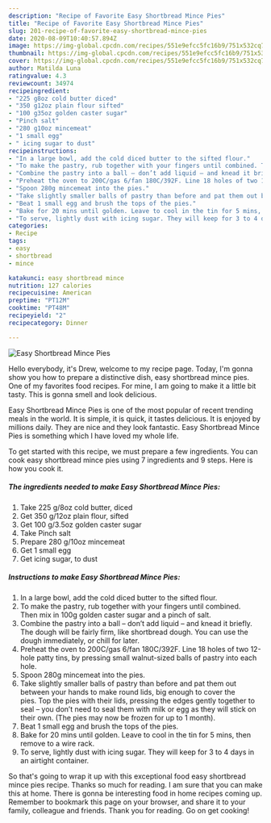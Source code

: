 ```yaml
---
description: "Recipe of Favorite Easy Shortbread Mince Pies"
title: "Recipe of Favorite Easy Shortbread Mince Pies"
slug: 201-recipe-of-favorite-easy-shortbread-mince-pies
date: 2020-08-09T10:40:57.894Z
image: https://img-global.cpcdn.com/recipes/551e9efcc5fc16b9/751x532cq70/easy-shortbread-mince-pies-recipe-main-photo.jpg
thumbnail: https://img-global.cpcdn.com/recipes/551e9efcc5fc16b9/751x532cq70/easy-shortbread-mince-pies-recipe-main-photo.jpg
cover: https://img-global.cpcdn.com/recipes/551e9efcc5fc16b9/751x532cq70/easy-shortbread-mince-pies-recipe-main-photo.jpg
author: Matilda Luna
ratingvalue: 4.3
reviewcount: 34974
recipeingredient:
- "225 g8oz cold butter diced"
- "350 g12oz plain flour sifted"
- "100 g35oz golden caster sugar"
- "Pinch salt"
- "280 g10oz mincemeat"
- "1 small egg"
- " icing sugar to dust"
recipeinstructions:
- "In a large bowl, add the cold diced butter to the sifted flour."
- "To make the pastry, rub together with your fingers until combined. Then mix in 100g golden caster sugar and a pinch of salt."
- "Combine the pastry into a ball – don’t add liquid – and knead it briefly. The dough will be fairly firm, like shortbread dough. You can use the dough immediately, or chill for later."
- "Preheat the oven to 200C/gas 6/fan 180C/392F. Line 18 holes of two 12-hole patty tins, by pressing small walnut-sized balls of pastry into each hole."
- "Spoon 280g mincemeat into the pies."
- "Take slightly smaller balls of pastry than before and pat them out between your hands to make round lids, big enough to cover the pies. Top the pies with their lids, pressing the edges gently together to seal – you don’t need to seal them with milk or egg as they will stick on their own. (The pies may now be frozen for up to 1 month)."
- "Beat 1 small egg and brush the tops of the pies."
- "Bake for 20 mins until golden. Leave to cool in the tin for 5 mins, then remove to a wire rack."
- "To serve, lightly dust with icing sugar. They will keep for 3 to 4 days in an airtight container."
categories:
- Recipe
tags:
- easy
- shortbread
- mince

katakunci: easy shortbread mince 
nutrition: 127 calories
recipecuisine: American
preptime: "PT12M"
cooktime: "PT48M"
recipeyield: "2"
recipecategory: Dinner

---
```



![Easy Shortbread Mince Pies](https://img-global.cpcdn.com/recipes/551e9efcc5fc16b9/751x532cq70/easy-shortbread-mince-pies-recipe-main-photo.jpg)

Hello everybody, it's Drew, welcome to my recipe page. Today, I'm gonna show you how to prepare a distinctive dish, easy shortbread mince pies. One of my favorites food recipes. For mine, I am going to make it a little bit tasty. This is gonna smell and look delicious.



Easy Shortbread Mince Pies is one of the most popular of recent trending meals in the world. It is simple, it is quick, it tastes delicious. It is enjoyed by millions daily. They are nice and they look fantastic. Easy Shortbread Mince Pies is something which I have loved my whole life.


To get started with this recipe, we must prepare a few ingredients. You can cook easy shortbread mince pies using 7 ingredients and 9 steps. Here is how you cook it.

<!--inarticleads1-->

##### The ingredients needed to make Easy Shortbread Mince Pies:

1. Take 225 g/8oz cold butter, diced
1. Get 350 g/12oz plain flour, sifted
1. Get 100 g/3.5oz golden caster sugar
1. Take Pinch salt
1. Prepare 280 g/10oz mincemeat
1. Get 1 small egg
1. Get  icing sugar, to dust




<!--inarticleads2-->

##### Instructions to make Easy Shortbread Mince Pies:

1. In a large bowl, add the cold diced butter to the sifted flour.
1. To make the pastry, rub together with your fingers until combined. Then mix in 100g golden caster sugar and a pinch of salt.
1. Combine the pastry into a ball – don’t add liquid – and knead it briefly. The dough will be fairly firm, like shortbread dough. You can use the dough immediately, or chill for later.
1. Preheat the oven to 200C/gas 6/fan 180C/392F. Line 18 holes of two 12-hole patty tins, by pressing small walnut-sized balls of pastry into each hole.
1. Spoon 280g mincemeat into the pies.
1. Take slightly smaller balls of pastry than before and pat them out between your hands to make round lids, big enough to cover the pies. Top the pies with their lids, pressing the edges gently together to seal – you don’t need to seal them with milk or egg as they will stick on their own. (The pies may now be frozen for up to 1 month).
1. Beat 1 small egg and brush the tops of the pies.
1. Bake for 20 mins until golden. Leave to cool in the tin for 5 mins, then remove to a wire rack.
1. To serve, lightly dust with icing sugar. They will keep for 3 to 4 days in an airtight container.




So that's going to wrap it up with this exceptional food easy shortbread mince pies recipe. Thanks so much for reading. I am sure that you can make this at home. There is gonna be interesting food in home recipes coming up. Remember to bookmark this page on your browser, and share it to your family, colleague and friends. Thank you for reading. Go on get cooking!
